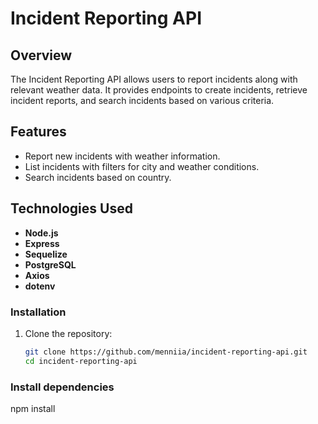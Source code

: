 # Incident Reporting API

## Overview

The Incident Reporting API allows users to report incidents along with relevant weather data. It provides endpoints to create incidents, retrieve incident reports, and search incidents based on various criteria.

## Features

- Report new incidents with weather information.
- List incidents with filters for city and weather conditions.
- Search incidents based on country.

## Technologies Used

- **Node.js**
- **Express**
- **Sequelize**
- **PostgreSQL**
- **Axios**
- **dotenv**

### Installation

1. Clone the repository:
   ```bash
   git clone https://github.com/menniia/incident-reporting-api.git
   cd incident-reporting-api
   ```

### Install dependencies

npm install
